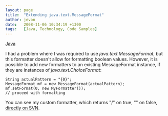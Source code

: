 ```yaml
---
layout: page
title:  "Extending java.text.MessageFormat"
author: jevon
date:   2008-11-06 10:34:19 +1300
tags:   [Java, Technology, Code Samples]
---
```


[Java](Java.md)

I had a problem where I was required to use _java.text.MessageFormat_, but this formatter doesn't allow for formatting boolean values. However, it is possible to add new formatters to an existing MessageFormat instance, if they are instances of _java.text.ChoiceFormat_:

```
String actualPattern = "{0}";
MessageFormat mf = new MessageFormat(actualPattern);
mf.setFormat(0, new MyFormatter());
// proceed with formatting
```

You can see my custom formatter, which returns "/" on true, "" on false, <a href="http://code.google.com/p/iaml/source/browse/trunk/org.openiaml.model/src/org/openiaml/model/diagramextensions/IsGeneratedFormat.java">directly on SVN</a>.
